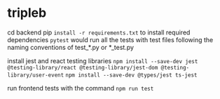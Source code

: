 # tripleb

cd backend
pip `install -r requirements.txt` to install required dependencies 
`pytest` would run all the tests with test files following the naming conventions of test_*.py or *_test.py

install jest and react testing libraries
`npm install --save-dev jest @testing-library/react @testing-library/jest-dom @testing-library/user-event`
`npm install --save-dev @types/jest ts-jest`

run frontend tests with the command `npm run test`
